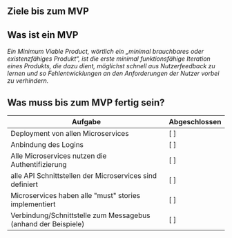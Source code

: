 ## Ziele bis zum MVP
## Was ist ein MVP
*Ein Minimum Viable Product, wörtlich ein „minimal brauchbares oder existenzfähiges Produkt“, ist die erste minimal funktionsfähige Iteration eines Produkts, die dazu dient, möglichst schnell aus Nutzerfeedback zu lernen und so Fehlentwicklungen an den Anforderungen der Nutzer vorbei zu verhindern.*

## Was muss bis zum MVP fertig sein?
| Aufgabe | Abgeschlossen |
| - | - |
| Deployment von allen Microservices | [ ] |
| Anbindung des Logins | [ ] |
| Alle Microservices nutzen die Authentifizierung | [ ] |
| alle API Schnittstellen der Microservices sind definiert | [ ] |
| Microservices haben alle "must" stories implementiert | [ ] |
| Verbindung/Schnittstelle zum Messagebus (anhand der Beispiele) | [ ] |
